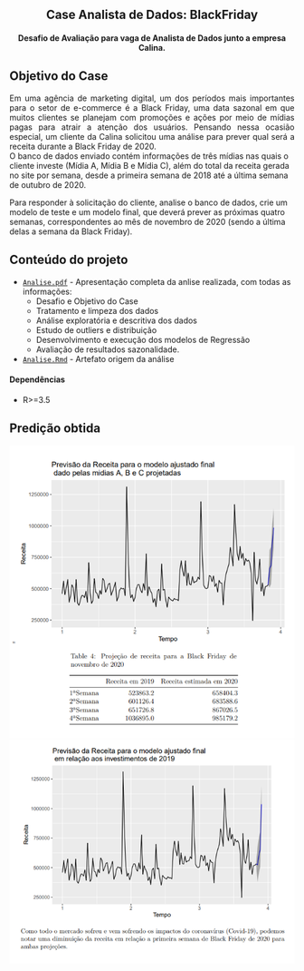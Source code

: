 

<div align="center">    
 
## Case Analista de Dados: BlackFriday
#### Desafio de Avaliação para vaga de Analista de Dados junto a empresa Calina.


</div>



## Objetivo do Case
 <div text-align="justify" align="justify">    
Em uma agência de marketing digital, um dos períodos mais importantes para o setor de e-commerce é a Black Friday, uma data sazonal em que muitos clientes se planejam com promoções e ações por meio de mídias pagas para atrair a atenção dos usuários. Pensando nessa ocasião especial, um cliente da Calina solicitou uma análise para prever qual será a receita durante a Black Friday de 2020.
</div>
O banco de dados enviado contém informações de três mídias nas quais o cliente investe (Mídia A, Mídia B e Mídia C), além do total da receita gerada no site por semana, desde a primeira semana de 2018 até a última semana de outubro de 2020.

Para responder à solicitação do cliente, analise o banco de dados, crie um modelo de teste e um modelo final, que deverá prever as próximas quatro semanas, correspondentes ao mês de novembro de 2020 (sendo a última delas a semana da Black Friday).
</div>

## Conteúdo do projeto

 - [`Analise.pdf`](./AnaliseRegressao/Analise.pdf) - Apresentação completa da anlise realizada, com todas as informações:
    - Desafio e Objetivo do Case
    - Tratamento e limpeza dos dados
    - Análise exploratória e descritiva dos dados
    - Estudo de outliers e distribuição
    - Desenvolvimento e execução dos modelos de Regressão
    - Avaliação de resultados sazonalidade. 
  - [`Analise.Rmd`](./AnaliseRegressao/Analise.Rmd) - Artefato origem da análise

#### Dependências
-  R>=3.5

## Predição obtida


<div align="center">   

![image](./AnaliseRegressao/trend.png)
![image](./AnaliseRegressao/trend1.png)

</div>


